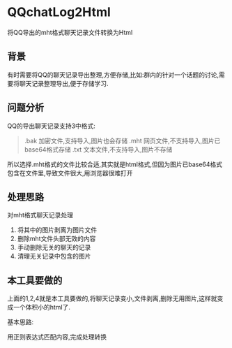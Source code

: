 # QQchatLog2Html

将QQ导出的mht格式聊天记录文件转换为Html



## 背景

有时需要将QQ的聊天记录导出整理,方便存储,比如:群内的针对一个话题的讨论,需要将聊天记录整理导出,便于存储学习.

## 问题分析
QQ的导出聊天记录支持3中格式:
> .bak 加密文件,支持导入,图片也会存储
> .mht 网页文件,不支持导入,图片已base64格式存储
> .txt 文本文件,不支持导入,图片不存储

所以选择.mht格式的文件比较合适,其实就是html格式,但因为图片已base64格式包含在文件里,导致文件很大,用浏览器很难打开

## 处理思路

对mht格式聊天记录处理

1. 将其中的图片剥离为图片文件
2. 删除mht文件头部无效的内容
3. 手动删除无关的聊天的记录
4. 清理无关记录中包含的图片

## 本工具要做的

上面的1,2,4就是本工具要做的,将聊天记录变小,文件剥离,删除无用图片,这样就变成一个体积小的html了.

基本思路:

用正则表达式匹配内容,完成处理转换

